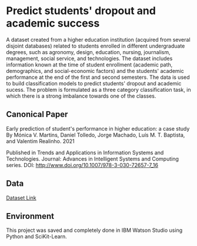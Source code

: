 # Predict students' dropout and academic success

A dataset created from a higher education institution (acquired from several disjoint databases) related to students enrolled in different undergraduate degrees, such as agronomy, design, education, nursing, journalism, management, social service, and technologies. The dataset includes information known at the time of student enrollment (academic path, demographics, and social-economic factors) and the students' academic performance at the end of the first and second semesters. The data is used to build classification models to predict students' dropout and academic sucess. The problem is formulated as a three category classification task, in which there is a strong imbalance towards one of the classes.

## Canonical Paper
Early prediction of student's performance in higher education: a case study
By Mónica V. Martins, Daniel Tolledo, Jorge Machado, Luís M. T. Baptista, and Valentim Realinho. 2021

Published in Trends and Applications in Information Systems and Technologies. Journal: Advances in Intelligent Systems and Computing series. DOI: http://www.doi.org/10.1007/978-3-030-72657-7_16

## Data
[Dataset Link](https://archive-beta.ics.uci.edu/ml/datasets/predict+students+dropout+and+academic+success)

## Environment
This project was saved and completely done in IBM Watson Studio using Python and SciKit-Learn. 

